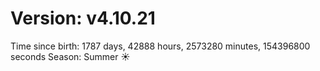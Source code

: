 # Version: v4.10.21
Time since birth: 1787 days, 42888 hours, 2573280 minutes, 154396800 seconds
Season: Summer ☀️

